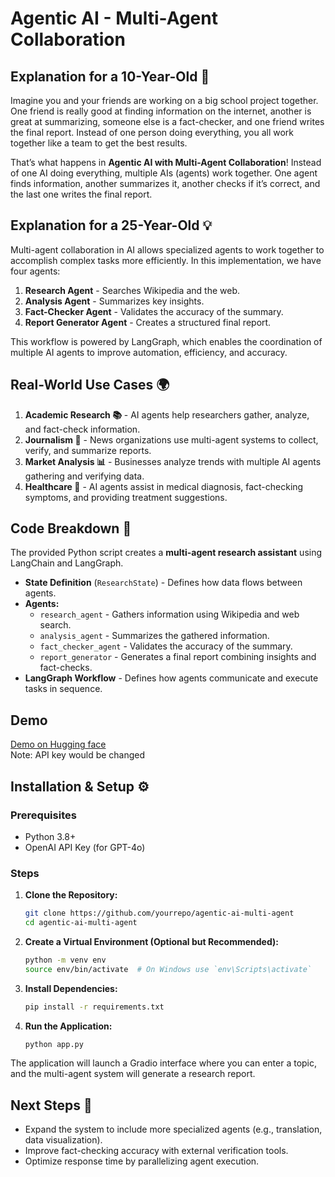 # Agentic AI - Multi-Agent Collaboration

## Explanation for a 10-Year-Old 🧒
Imagine you and your friends are working on a big school project together. One friend is really good at finding information on the internet, another is great at summarizing, someone else is a fact-checker, and one friend writes the final report. Instead of one person doing everything, you all work together like a team to get the best results.

That’s what happens in **Agentic AI with Multi-Agent Collaboration**! Instead of one AI doing everything, multiple AIs (agents) work together. One agent finds information, another summarizes it, another checks if it’s correct, and the last one writes the final report.

## Explanation for a 25-Year-Old 💡
Multi-agent collaboration in AI allows specialized agents to work together to accomplish complex tasks more efficiently. In this implementation, we have four agents:
1. **Research Agent** - Searches Wikipedia and the web.
2. **Analysis Agent** - Summarizes key insights.
3. **Fact-Checker Agent** - Validates the accuracy of the summary.
4. **Report Generator Agent** - Creates a structured final report.

This workflow is powered by LangGraph, which enables the coordination of multiple AI agents to improve automation, efficiency, and accuracy.

## Real-World Use Cases 🌍
1. **Academic Research 📚** - AI agents help researchers gather, analyze, and fact-check information.
2. **Journalism 📰** - News organizations use multi-agent systems to collect, verify, and summarize reports.
3. **Market Analysis 📊** - Businesses analyze trends with multiple AI agents gathering and verifying data.
4. **Healthcare 🏥** - AI agents assist in medical diagnosis, fact-checking symptoms, and providing treatment suggestions.

## Code Breakdown 📝
The provided Python script creates a **multi-agent research assistant** using LangChain and LangGraph.

- **State Definition** (`ResearchState`) - Defines how data flows between agents.
- **Agents:**
  - `research_agent` - Gathers information using Wikipedia and web search.
  - `analysis_agent` - Summarizes the gathered information.
  - `fact_checker_agent` - Validates the accuracy of the summary.
  - `report_generator` - Generates a final report combining insights and fact-checks.
- **LangGraph Workflow** - Defines how agents communicate and execute tasks in sequence.

## Demo
<a href="https://huggingface.co/spaces/Ganesh-Kunnamkumarath/AgenticAI__Multi-Agent-Collaboration" target="_blank">Demo on Hugging face</a><br />
Note: API key would be changed

## Installation & Setup ⚙️

### Prerequisites
- Python 3.8+
- OpenAI API Key (for GPT-4o)

### Steps
1. **Clone the Repository:**
   ```sh
   git clone https://github.com/yourrepo/agentic-ai-multi-agent
   cd agentic-ai-multi-agent
   ```

2. **Create a Virtual Environment (Optional but Recommended):**
   ```sh
   python -m venv env
   source env/bin/activate  # On Windows use `env\Scripts\activate`
   ```

3. **Install Dependencies:**
   ```sh
   pip install -r requirements.txt
   ```

4. **Run the Application:**
   ```sh
   python app.py
   ```

The application will launch a Gradio interface where you can enter a topic, and the multi-agent system will generate a research report.

## Next Steps 🚀
- Expand the system to include more specialized agents (e.g., translation, data visualization).
- Improve fact-checking accuracy with external verification tools.
- Optimize response time by parallelizing agent execution.
